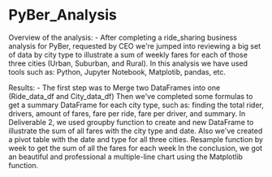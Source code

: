 # PyBer_Analysis
Overview of the analysis:
    - After completing a ride_sharing business analysis for PyBer, requested by CEO we're jumped into reviewing a big set of data by city type to illustrate a sum of weekly fares for each of those three cities (Urban, Suburban, and Rural). In this analysis we have used tools such as: Python, Jupyter Notebook, Matplotib, pandas, etc.

Results:
    - The first step was to Merge two DataFrames into one (Ride_data_df and City_data_df)
    Then we've completed some formulas to get a summary DataFrame for each city type, such as: finding the total rider, drivers, amount of fares, fare per ride, fare per driver, and summary.
    In Deliverable 2, we used groupby function to create and new DataFrame to illustrate the sum of all fares with the city type and date. Also we've created a pivot table with the date and type for all three cities.
    Resample function by week to get the sum of all the fares for each week
    In the conclusion, we got an beautiful and professional a multiple-line chart using the Matplotlib function.
